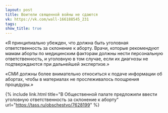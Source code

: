 ```yaml
---
layout: post
title: Воители священной войны не сдаются
vk: https://vk.com/wall-166188545_231
tags: 
show_title: true
---
```

«Я принципиально убежден, что должна быть уголовная ответственность за склонение к аборту. Врачи, которые рекомендуют мамам аборты по медицинским факторам должны нести персональную ответственность, и уголовную в том случае, если их диагнозы не подтверждаются при дальнейшей экспертизе.»

«СМИ должны более внимательно относиться к подаче информации об абортах, чтобы в материалах не прослеживалось поощрения процедуры.»

{% include link.html title="В Общественной палате предложили ввести уголовную ответственность за склонение к аборту" url="https://tass.ru/obschestvo/7628199" %}
